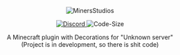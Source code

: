 <p align="center">
  <img src="https://stdrp.ga/minersstudios.png" alt="MinersStudios">
</p>

<p align="center">
  <a href="https://stdrp.ga/discord">
    <img src="https://discordapp.com/api/guilds/704273784378753124/widget.png?style=shield" alt="Discord">
  </a>
  <img src="https://img.shields.io/github/languages/code-size/minersstudios/msDecor.svg" alt="Code-Size">
</p>

<p align="center">
A Minecraft plugin with Decorations for "Unknown server" <br>
  (Project is in development, so there is shit code)
</p>
  


